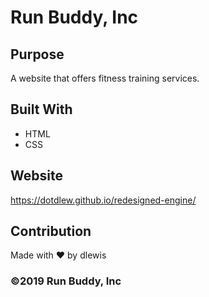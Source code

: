 # Run Buddy, Inc

## Purpose
A website that offers fitness training services. 

## Built With
* HTML
* CSS

## Website
https://dotdlew.github.io/redesigned-engine/

## Contribution
Made with ❤️ by dlewis

### ©️2019 Run Buddy, Inc 
